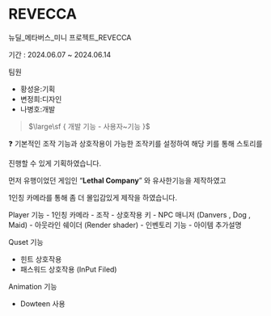 # REVECCA
뉴딜_메타버스_미니 프로젝트_REVECCA

기간 : 2024.06.07 ~ 2024.06.14

팀원 
- 황성윤:기획
- 변정희:디자인
- 나병호:개발



> $\large\sf {
개발 기능 - 사용자~기능
}$
> 

<aside>
❓ 기본적인 조작 기능과 상호작용이 가능한 조작키를 설정하여 해당 키를 통해 스토리를

진행할 수 있게 기획하였습니다. 

먼저 유행이었던 게임인 “**Lethal Company**” 와 유사한기능을 제작하였고

1인칭 카메라를 통해 좀 더 몰입감있게 제작을 하였습니다.

</aside>
Player 기능
- 1인칭 카메라
- 조작
- 상호작용 키
- NPC 매니저 (Danvers , Dog , Maid)
- 아웃라인 쉐이더 (Render shader)
- 인벤토리 기능
- 아이템 추가설명

Quset 기능
- 힌트 상호작용 
- 패스워드 상호작용 (InPut Filed)

Animation 기능
- Dowteen 사용

